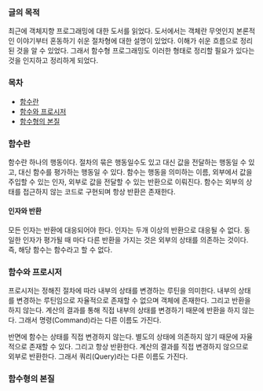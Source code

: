 ### 글의 목적
최근에 객체지향 프로그래밍에 대한 도서를 읽었다.
도서에서는 객체란 무엇인지 본론적인 이야기부터 혼동하기 쉬운 절차형에 대한 설명이 있었다.
이해가 쉬운 흐름으로 정리된 것을 알 수 있었다. 그래서 함수형 프로그래밍도 이러한 형태로 정리할 필요가 있다는 것을 인지하고 정리하게 되었다.

### 목차
- [함수란](#함수란)
- [함수와 프로시저](함수와-프로시저)
- [함수형의 본질](#함수형의-본질)

### 함수란
함수란 하나의 행동이다. 절차의 묶은 행동일수도 있고 대신 값을 전달하는 행동일 수 있고, 대신 함수를 평가하는 행동일 수 있다. 함수는 행동을 의미하는 이름, 외부에서 값을 주입할 수 있는 인자, 외부로 값을 전달할 수 있는 반환으로 이뤄진다. 함수는 외부의 상태를 접근하지 않는 코드로 구현되며 항상 반환은 존재한다.

#### 인자와 반환
모든 인자는 반환에 대응되어야 한다. 인자는 두개 이상의 반환으로 대응될 수 없다. 동일한 인자가 평가될 때 마다 다른 반환을 가지는 것은 외부의 상태를 의존하는 것이다. 즉, 해당 함수는 함수라고 할 수 없다.

### 함수와 프로시저
프로시저는 정해진 절차에 따라 내부의 상태를 변경하는 루틴을 의미한다. 내부의 상태를 변경하는 루틴임으로 자율적으로 존재할 수 없으며 객체에 존재한다. 그리고 반환을 하지 않는다. 계산의 결과를 통해 직접 내부의 상태를 변경하기 때문에 반환을 하지 않는다. 그래서 명령(Command)라는 다른 이름도 가진다.

반면에 함수는 상태를 직접 변경하지 않는다. 별도의 상태에 의존하지 않기 때문에 자율적으로 존재할 수 있다. 그리고 항상 반환한다. 계산의 결과를 직접 변경하지 않으므로 외부로 반환한다. 그래서 쿼리(Query)라는 다른 이름도 가진다.

### 함수형의 본질